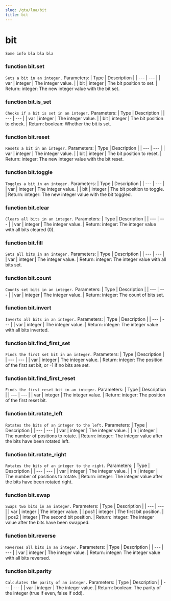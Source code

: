 ```yaml
---
slug: /gta/lua/bit
title: bit
---
```

# bit

```ebnf
Some info bla bla bla
```
### function bit.set
`Sets a bit in an integer.`
Parameters:
| Type | Description |
| --- | --- |
| var | integer | The integer value. |
| bit | integer | The bit position to set. |
Return: integer: The new integer value with the bit set.

### function bit.is_set
`Checks if a bit is set in an integer.`
Parameters:
| Type | Description |
| --- | --- |
| var | integer | The integer value. |
| bit | integer | The bit position to check. |
Return: boolean: Whether the bit is set.

### function bit.reset
`Resets a bit in an integer.`
Parameters:
| Type | Description |
| --- | --- |
| var | integer | The integer value. |
| bit | integer | The bit position to reset. |
Return: integer: The new integer value with the bit reset.

### function bit.toggle
`Toggles a bit in an integer.`
Parameters:
| Type | Description |
| --- | --- |
| var | integer | The integer value. |
| bit | integer | The bit position to toggle. |
Return: integer: The new integer value with the bit toggled.

### function bit.clear
`Clears all bits in an integer.`
Parameters:
| Type | Description |
| --- | --- |
| var | integer | The integer value. |
Return: integer: The integer value with all bits cleared (0).

### function bit.fill
`Sets all bits in an integer.`
Parameters:
| Type | Description |
| --- | --- |
| var | integer | The integer value. |
Return: integer: The integer value with all bits set.

### function bit.count
`Counts set bits in an integer.`
Parameters:
| Type | Description |
| --- | --- |
| var | integer | The integer value. |
Return: integer: The count of bits set.

### function bit.invert
`Inverts all bits in an integer.`
Parameters:
| Type | Description |
| --- | --- |
| var | integer | The integer value. |
Return: integer: The integer value with all bits inverted.

### function bit.find_first_set
`Finds the first set bit in an integer.`
Parameters:
| Type | Description |
| --- | --- |
| var | integer | The integer value. |
Return: integer: The position of the first set bit, or -1 if no bits are set.

### function bit.find_first_reset
`Finds the first reset bit in an integer.`
Parameters:
| Type | Description |
| --- | --- |
| var | integer | The integer value. |
Return: integer: The position of the first reset bit.

### function bit.rotate_left
`Rotates the bits of an integer to the left.`
Parameters:
| Type | Description |
| --- | --- |
| var | integer | The integer value. |
| n | integer | The number of positions to rotate. |
Return: integer: The integer value after the bits have been rotated left.

### function bit.rotate_right
`Rotates the bits of an integer to the right.`
Parameters:
| Type | Description |
| --- | --- |
| var | integer | The integer value. |
| n | integer | The number of positions to rotate. |
Return: integer: The integer value after the bits have been rotated right.

### function bit.swap
`Swaps two bits in an integer.`
Parameters:
| Type | Description |
| --- | --- |
| var | integer | The integer value. |
| pos1 | integer | The first bit position. |
| pos2 | integer | The second bit position. |
Return: integer: The integer value after the bits have been swapped.

### function bit.reverse
`Reverses all bits in an integer.`
Parameters:
| Type | Description |
| --- | --- |
| var | integer | The integer value. |
Return: integer: The integer value with all bits reversed.

### function bit.parity
`Calculates the parity of an integer.`
Parameters:
| Type | Description |
| --- | --- |
| var | integer | The integer value. |
Return: boolean: The parity of the integer (true if even, false if odd).
